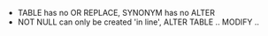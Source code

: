 - TABLE has no OR REPLACE, SYNONYM has no ALTER
- NOT NULL can only be created 'in line', ALTER TABLE .. MODIFY ..
